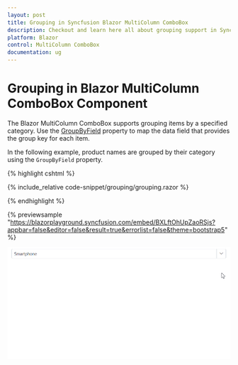 ```yaml
---
layout: post
title: Grouping in Syncfusion Blazor MultiColumn ComboBox
description: Checkout and learn here all about grouping support in Syncfusion Blazor MultiColumn ComboBox component, it's elements and more.
platform: Blazor
control: MultiColumn ComboBox
documentation: ug
---
```


# Grouping in Blazor MultiColumn ComboBox Component

The Blazor MultiColumn ComboBox supports grouping items by a specified category. Use the [GroupByField](https://help.syncfusion.com/cr/blazor/Syncfusion.Blazor.MultiColumnComboBox.SfMultiColumnComboBox-2.html#Syncfusion_Blazor_MultiColumnComboBox_SfMultiColumnComboBox_2_GroupByField) property to map the data field that provides the group key for each item.

In the following example, product names are grouped by their category using the `GroupByField` property.

{% highlight cshtml %}

{% include_relative code-snippet/grouping/grouping.razor %}

{% endhighlight %}

{% previewsample "https://blazorplayground.syncfusion.com/embed/BXLftOhUpZaoRSjs?appbar=false&editor=false&result=true&errorlist=false&theme=bootstrap5" %}

![Blazor MultiColumn ComboBox with grouping](./images/grouping/blazor_multicolumn_combobox_grouping.gif)